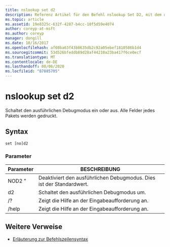 ```yaml
---
title: nslookup set d2
description: Referenz Artikel für den Befehl nslookup Set D2, mit dem der ausführliche Debugmodus ein-oder ausgeschaltet wird.
ms.topic: article
ms.assetid: 19e8325c-632f-4287-b4cc-10f5d59e4074
author: coreyp-at-msft
ms.author: coreyp
manager: dongill
ms.date: 10/16/2017
ms.openlocfilehash: af08ba63f43b8635db2c92a05ebef1810586b1d4
ms.sourcegitcommit: 53d526bfeddb89d28af44210a23ba417f6ce0ecf
ms.translationtype: MT
ms.contentlocale: de-DE
ms.lasthandoff: 08/06/2020
ms.locfileid: "87885705"
---
```

# <a name="nslookup-set-d2"></a>nslookup set d2

Schaltet den ausführlichen Debugmodus ein oder aus. Alle Felder jedes Pakets werden gedruckt.

## <a name="syntax"></a>Syntax

```
set [no]d2
```

### <a name="parameters"></a>Parameter

| Parameter | BESCHREIBUNG |
| ---------- | ---------- |
| NOD2 " | Deaktiviert den ausführlichen Debugmodus. Dies ist der Standardwert. |
| d2 | Schaltet den ausführlichen Debugmodus um. |
| /? | Zeigt die Hilfe an der Eingabeaufforderung an. |
| /help | Zeigt die Hilfe an der Eingabeaufforderung an. |

## <a name="additional-references"></a>Weitere Verweise

- [Erläuterung zur Befehlszeilensyntax](command-line-syntax-key.md)
